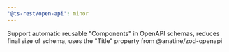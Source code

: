 ```yaml
---
'@ts-rest/open-api': minor
---
```


Support automatic reusable "Components" in OpenAPI schemas, reduces final size of schema, uses the "Title" property from @anatine/zod-openapi

